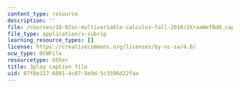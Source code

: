 ```yaml
---
content_type: resource
description: ''
file: /courses/18-02sc-multivariable-calculus-fall-2010/2XraaWefBd8_captions.vtt
file_type: application/x-subrip
learning_resource_types: []
license: https://creativecommons.org/licenses/by-nc-sa/4.0/
ocw_type: OCWFile
resourcetype: Other
title: 3play caption file
uid: 87f8e317-6881-4c07-9e9d-5c3396d22faa
---
```


